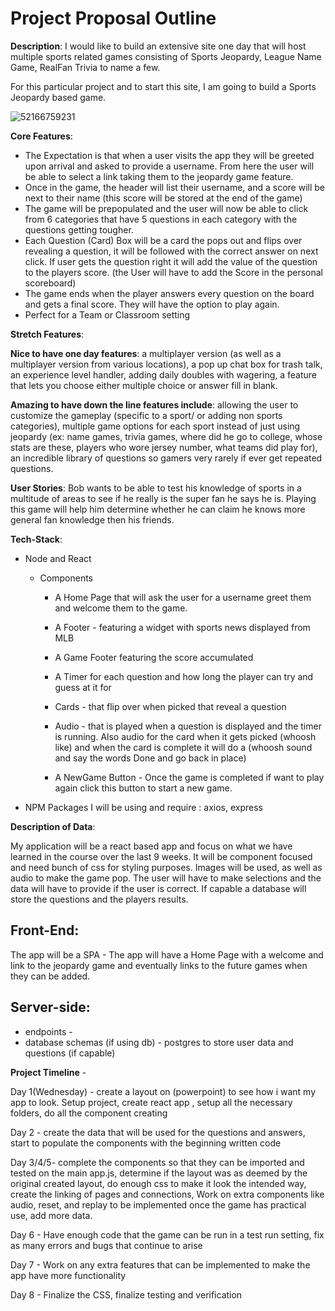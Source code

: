 # Project Proposal Outline

**Description**: I would like to build an extensive site one day that will host multiple sports related games consisting of Sports Jeopardy, League Name Game, RealFan Trivia to name a few. 

For this particular project and to start this site, I am going to build a Sports Jeopardy based game. 

![52166759231](C:\Users\GP\AppData\Local\Temp\1521667592311.png)



**Core Features**: 

- The Expectation is that when a user visits the app they will be greeted upon arrival and asked to provide a username. From here the user will be able to select a link taking them to the jeopardy game feature. 
- Once in the game, the header will list their username, and a score will be next to their name (this score will be stored at the end of the game)
- The game will be prepopulated and the user will now be able to click from 6 categories that have 5 questions in each category with the questions getting tougher.
- Each Question (Card) Box will be a card the pops out and flips over revealing a question, it will be followed with the correct answer on next click. If user gets the question right it will add the value of the question to the players score. (the User will have to add the Score in the personal scoreboard)
- The game ends when the player answers every question on the board and gets a final score. They will have the option to play again.
- Perfect for a Team or Classroom setting

**Stretch Features**:

**Nice to have one day features**: a multiplayer version (as well as a multiplayer version from various locations), a pop up chat box for trash talk, an experience level handler,  adding daily doubles with wagering, a feature that lets you choose either multiple choice or answer fill in blank.

**Amazing to have down the line features include**: allowing the user to customize the gameplay (specific to a sport/ or adding non sports categories), multiple game options for each sport instead of just using jeopardy (ex: name games, trivia games, where did he go to college, whose stats are these, players who wore jersey number, what teams did play for), an incredible library of questions so gamers very rarely if ever get repeated questions.

**User Stories**: Bob wants to be able to test his knowledge of sports in a multitude of areas to see if he really is the super fan he says he is. Playing this game will help him determine whether he can claim he knows more general fan knowledge then his friends.

**Tech-Stack**: 

- Node and React 

  - Components

    - A Home Page that will ask the user for a username greet them and welcome them to the game.
    - A Footer - featuring a widget with sports news displayed from MLB 
    - A Game Footer featuring the score accumulated

    - A Timer for each question and how long the player can try and guess at it for
    - Cards - that flip over when picked that reveal a question
    - Audio - that is played when a question is displayed and the timer is running. Also audio for the card when it gets picked (whoosh like) and when the card is complete it will do a (whoosh sound and say the words Done and go back in place)
    - A NewGame Button -  Once the game is completed if want to play again click this button to start a new game. 

- NPM Packages I will be using and require : axios, express


**Description of Data**:

My application will be a react based app and focus on what we have learned in the course over the last 9 weeks. It will be component focused and need bunch of css for styling purposes. Images will be used, as well as audio to make the game pop. The user will have to make selections and the data will have to provide if the user is correct. If capable a database will store the questions and the players results.

## Front-End: 
The app will be a SPA - The app will have a Home Page with a welcome and link to the jeopardy game and eventually links to the future games when they can be added.

## Server-side:
 - endpoints -  
 - database schemas (if using db) - postgres to store user data and questions (if capable)

**Project Timeline** - 

Day 1(Wednesday) - create a layout on (powerpoint) to see how i want my app to look. Setup project, create react app , setup all the necessary folders, do all the component creating 

Day 2 - create the data that will be used for the questions and answers, start to populate the components with the beginning written code

Day 3/4/5- complete the components so that they can be imported and tested on the main app.js, determine if the layout was as deemed by the original created layout, do enough css to make it look the intended way, create the linking of pages and connections, Work on extra components like audio, reset, and replay to be implemented once the game has practical use, add more data.

Day 6 - Have enough code that the game can be run in a test run setting, fix as many errors and bugs that continue to arise

Day 7 - Work on any extra features that can be implemented to make the app have more functionality

Day 8 - Finalize the CSS, finalize testing and verification